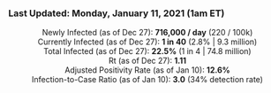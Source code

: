### Last Updated: Monday, January 11, 2021 (1am ET)
<p align="center">
Newly Infected (as of Dec 27): <b>716,000 / day</b> 
(220 / 100k)<br>
Currently Infected (as of Dec 27): <b>1 in 40</b>
(2.8% | 9.3 million)<br>
Total Infected (as of Dec 27): <b>22.5%</b>
(1 in 4 | 74.8 million)<br>
Rt (as of Dec 27): <b>1.11</b><br>
Adjusted Positivity Rate (as of Jan 10): <b>12.6%</b><br>
Infection-to-Case Ratio (as of Jan 10): <b>3.0</b> (34% detection rate)</p>